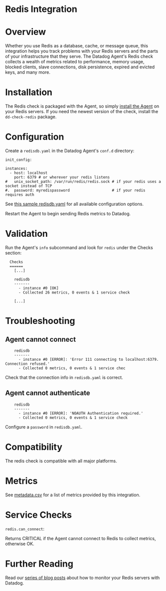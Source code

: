 # Redis Integration

# Overview

Whether you use Redis as a database, cache, or message queue, this integration helps you track problems with your Redis servers and the parts of your infrastructure that they serve. The Datadog Agent's Redis check collects a wealth of metrics related to performance, memory usage, blocked clients, slave connections, disk persistence, expired and evicted keys, and many more.

# Installation

The Redis check is packaged with the Agent, so simply [install the Agent](https://app.datadoghq.com/account/settings#agent) on your Redis servers. If you need the newest version of the check, install the `dd-check-redis` package.

# Configuration

Create a `redisdb.yaml` in the Datadog Agent's `conf.d` directory:

```
init_config:

instances:
  - host: localhost
    port: 6379 # or wherever your redis listens
#   unix_socket_path: /var/run/redis/redis.sock # if your redis uses a socket instead of TCP
#.  password: myredispassword                   # if your redis requires auth
```

See [this sample redisdb.yaml](https://github.com/Datadog/integrations-core/blob/master/redisdb/conf.yaml.example) for all available configuration options.

Restart the Agent to begin sending Redis metrics to Datadog.

# Validation

Run the Agent's `info` subcommand and look for `redis` under the Checks section:

```
  Checks
  ======
    [...]

    redisdb
    -------
      - instance #0 [OK]
      - Collected 26 metrics, 0 events & 1 service check

    [...]
```

# Troubleshooting

## Agent cannot connect
```
    redisdb
    -------
      - instance #0 [ERROR]: 'Error 111 connecting to localhost:6379. Connection refused.'
      - Collected 0 metrics, 0 events & 1 service chec
```

Check that the connection info in `redisdb.yaml` is correct.

## Agent cannot authenticate
```
    redisdb
    -------
      - instance #0 [ERROR]: 'NOAUTH Authentication required.'
      - Collected 0 metrics, 0 events & 1 service check
```

Configure a `password` in `redisdb.yaml`.

# Compatibility

The redis check is compatible with all major platforms.

# Metrics

See [metadata.csv](https://github.com/DataDog/integrations-core/blob/master/redisdb/metadata.csv) for a list of metrics provided by this integration.

# Service Checks

`redis.can_connect`:

Returns CRITICAL if the Agent cannot connect to Redis to collect metrics, otherwise OK.

# Further Reading

Read our [series of blog posts](https://www.datadoghq.com/blog/how-to-monitor-redis-performance-metrics/) about how to monitor your Redis servers with Datadog.
